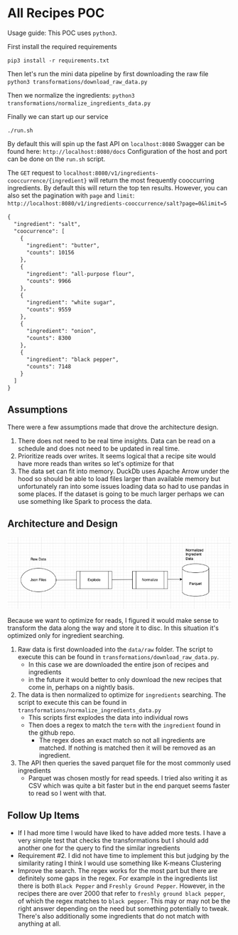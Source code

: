 # All Recipes POC

Usage guide:
This POC uses `python3`.

First install the required requirements
```
pip3 install -r requirements.txt
```

Then let's run the mini data pipeline by first downloading the raw file
`python3 transformations/download_raw_data.py`

Then we normalize the ingredients:
`python3 transformations/normalize_ingredients_data.py`


Finally we can start up our service
```
./run.sh
```

By default this will spin up the fast API on `localhost:8080`
Swagger can be found here: `http://localhost:8080/docs`
Configuration of the host and port can be done on the `run.sh` script.

The `GET` request to `localhost:8080/v1/ingredients-cooccurrence/{ingredient}`
will return the most frequently cooccurring ingredients. By default this will return 
the top ten results. However, you can also set the pagination with `page` and `limit`:
`http://localhost:8080/v1/ingredients-cooccurrence/salt?page=0&limit=5`

```
{
  "ingredient": "salt",
  "coocurrence": [
    {
      "ingredient": "butter",
      "counts": 10156
    },
    {
      "ingredient": "all-purpose flour",
      "counts": 9966
    },
    {
      "ingredient": "white sugar",
      "counts": 9559
    },
    {
      "ingredient": "onion",
      "counts": 8300
    },
    {
      "ingredient": "black pepper",
      "counts": 7148
    }
  ]
}
```

## Assumptions
There were a few assumptions made that drove the architecture design.
1. There does not need to be real time insights. Data can be read on a schedule and does not need to be updated in real time.
2. Prioritize reads over writes. It seems logical that a recipe site would have more reads than writes so let's optimize for that
3. The data set can fit into memory. DuckDb uses Apache Arrow under the hood so should be able to load files larger than available memory but unfortunately ran into some issues loading data so had to use pandas in some places. If the dataset is going to be much larger perhaps we can use something like Spark to process the data.

## Architecture and Design

![img_1.png](img_1.png)

Because we want to optimize for reads, I figured it would make sense to transform the data along the way and store it to disc.
In this situation it's optimized only for ingredient searching.
1. Raw data is first downloaded into the `data/raw` folder. The script to execute this can be found in `transformations/download_raw_data.py`. 
   * In this case we are downloaded the entire json of recipes and ingredients
   * in the future it would better to only download the new recipes that come in, perhaps on a nightly basis.
2. The data is then normalized to optimize for `ingredients` searching. The script to execute this can be found in `transformations/normalize_ingredients_data.py`
   * This scripts first explodes the data into individual rows 
   * Then does a regex to match the `term` with the `ingredient` found in the github repo.
      * The regex does an exact match so not all ingredients are matched. If nothing is matched then it will be removed as an ingredient.
3. The API then queries the saved parquet file for the most commonly used ingredients
   * Parquet was chosen mostly for read speeds. I tried also writing it as CSV which was quite a bit faster but in the end parquet seems faster to read so I went with that.

## Follow Up Items
* If I had more time I would have liked to have added more tests. I have a very simple test that checks the transformations but I should add another one for the query to find the similar ingredients
* Requirement #2. I did not have time to implement this but judging by the similarity rating I think I would use something like K-means Clustering 
* Improve the search. The regex works for the most part but there are definitely some gaps in the regex. For example in the ingredients list there is both `Black Pepper` and `Freshly Ground Pepper`. However, in the recipes there are over 2000 that refer to `freshly ground black pepper`, of which the regex matches to `black pepper`. This may or may not be the right answer depending on the need but something potentially to tweak. There's also additionally some ingredients that do not match with anything at all.


